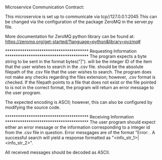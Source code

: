 Microservice Communication Contract:

This microservice is set up to communicate via tcp//127.0.0.1:2045
This can be changed via the configuration of the package ZeroMQ in the server.py file.

More documentation for ZeroMQ python library can be found at:
https://zeromq.org/get-started/?language=python&library=pyzmq#


*************************************** Requesting Information ***************************************
The program expects a byte string to be sent in the format bytes("<int>|<filepath>"). <int> will
be the integer ID of the item that the user wishes to search in the .csv file. <filepath> should
be the absolute filepath of the .csv file that the user wishes to search. The program does not
make any checks regarding the files extension; however, .csv format is checked. If the filepath
points to a file that does not exist or the file pointed to is not in the correct format, the
program will return an error message to the user program.

The expected encoding is ASCII; however, this can also be configured by modifying the source code.


*************************************** Receiving Information ***************************************
The user program should expect either an error message or the information corresponding to a integer
id from the .csv file in question. Error messgages are of the format "Error: <error description>.
A successful search will yield a response formatted as "<info_str_1>|<info_str_2>".

All received messages should be decoded as ASCII.